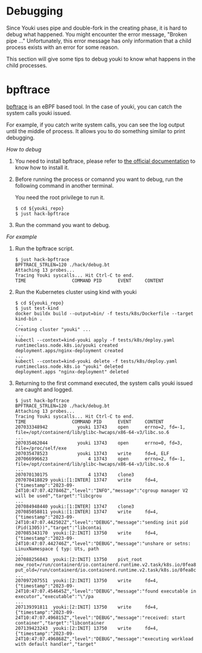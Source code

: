 # Debugging

Since Youki uses pipe and double-fork in the creating phase, it is hard to debug what happened.
You might encounter the error message, "Broken pipe ..." Unfortunately, 
this error message has only information that a child process exists with an error for some reason.

This section will give some tips to debug youki to know what happens in the child processes.

# bpftrace

[bpftrace](https://github.com/iovisor/bpftrace) is an eBPF based tool.
In the case of youki, you can catch the system calls youki issued.

For example, if you catch write system calls, you can see the log output until the middle of process.
It allows you to do something similar to print debugging.

_How to debug_
1. You need to install bpftrace, please refer to [the official documentation](https://github.com/iovisor/bpftrace/blob/master/INSTALL.md) to know how to install it.
2. Before running the process or comannd you want to debug, run the following command in another terminal.

    You need the root privilege to run it.
    ```console
    $ cd ${youki_repo}
    $ just hack-bpftrace
    ```
3. Run the command you want to debug.

_For example_

1. Run the bpftrace script.

    ```console
    $ just hack-bpftrace
    BPFTRACE_STRLEN=120 ./hack/debug.bt
    Attaching 13 probes...
    Tracing Youki syscalls... Hit Ctrl-C to end.
    TIME                 COMMAND PID      EVENT     CONTENT
    ```

2. Run the Kubernetes cluster using kind with youki

    ```console
    $ cd ${youki_repo}
    $ just test-kind
    docker buildx build --output=bin/ -f tests/k8s/Dockerfile --target kind-bin .
    ...
    Creating cluster "youki" ...
    ...
    kubectl --context=kind-youki apply -f tests/k8s/deploy.yaml
    runtimeclass.node.k8s.io/youki created
    deployment.apps/nginx-deployment created
    ...
    kubectl --context=kind-youki delete -f tests/k8s/deploy.yaml
    runtimeclass.node.k8s.io "youki" deleted
    deployment.apps "nginx-deployment" deleted
    ```

3. Returning to the first command executed, the system calls youki issued are caught and logged.
    
    ```console
    $ just hack-bpftrace
    BPFTRACE_STRLEN=120 ./hack/debug.bt
    Attaching 13 probes...
    Tracing Youki syscalls... Hit Ctrl-C to end.
    TIME                 COMMAND PID      EVENT     CONTENT
    207033348942           youki 13743    open      errno=2, fd=-1, file=/opt/containerd/lib/glibc-hwcaps/x86-64-v3/libc.so.6
    ...
    207035462044           youki 13743    open      errno=0, fd=3, file=/proc/self/exe
    207035478523           youki 13743    write     fd=4, ELF
    207066996623               4 13743    open      errno=2, fd=-1, file=/opt/containerd/lib/glibc-hwcaps/x86-64-v3/libc.so.6
    ...
    207070130175               4 13743    clone3
    207070418829 youki:[1:INTER] 13747    write     fd=4, {"timestamp":"2023-09-24T10:47:07.427846Z","level":"INFO","message":"cgroup manager V2 will be used","target":"libcgrou
    ...
    207084948440 youki:[1:INTER] 13747    clone3
    207085058811 youki:[1:INTER] 13747    write     fd=4, {"timestamp":"2023-09-24T10:47:07.442502Z","level":"DEBUG","message":"sending init pid (Pid(1305))","target":"libcontai
    207085343170  youki:[2:INIT] 13750    write     fd=4, {"timestamp":"2023-09-24T10:47:07.442746Z","level":"DEBUG","message":"unshare or setns: LinuxNamespace { typ: Uts, path
    ...
    207088256843  youki:[2:INIT] 13750    pivt_root new_root=/run/containerd/io.containerd.runtime.v2.task/k8s.io/0fea8cf5f8d1619a35ca67fd6fa73d8d7c8fc70ac2ed43ee2ac2f8610bb938f6/r, put_old=/run/containerd/io.containerd.runtime.v2.task/k8s.io/0fea8cf5f8d1619a35ca67fd6fa73d8d7c8fc70ac2ed43ee2ac2f8610bb938f6/r
    ...
    207097207551  youki:[2:INIT] 13750    write     fd=4, {"timestamp":"2023-09-24T10:47:07.454645Z","level":"DEBUG","message":"found executable in executor","executable":"\"/pa
    ...
    207139391811  youki:[2:INIT] 13750    write     fd=4, {"timestamp":"2023-09-24T10:47:07.496815Z","level":"DEBUG","message":"received: start container","target":"libcontainer
    207139423243  youki:[2:INIT] 13750    write     fd=4, {"timestamp":"2023-09-24T10:47:07.496868Z","level":"DEBUG","message":"executing workload with default handler","target"

    ```
